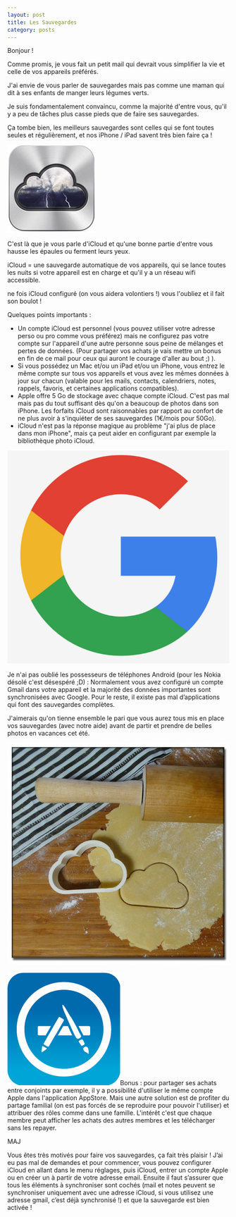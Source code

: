 ```yaml
---
layout: post
title: Les Sauvegardes
category: posts
---
```


Bonjour !

Comme promis, je vous fait un petit mail qui devrait vous simplifier la vie et celle de vos appareils préférés. 

J'ai envie de vous parler de sauvegardes mais pas comme une maman qui dit à ses enfants de manger leurs légumes verts. 

Je suis fondamentalement convaincu, comme la majorité d'entre vous, qu'il y a peu de tâches plus casse pieds que de faire ses sauvegardes. 

Ça tombe bien, les meilleurs sauvegardes sont celles qui se font toutes seules et régulièrement, et nos iPhone / iPad savent très bien faire ça !

![icloud](/images/icloud-logo.jpg "iCloud Logo")

C'est là que je vous parle d'iCloud et qu'une bonne partie d'entre vous hausse les épaules ou ferment leurs yeux. 

iCloud = une sauvegarde automatique de vos appareils, qui se lance toutes les nuits si votre appareil est en charge et qu'il y a un réseau wifi accessible. 

ne fois iCloud configuré (on vous aidera volontiers !) vous l'oubliez et il fait son boulot !

Quelques points importants :
- Un compte iCloud est personnel (vous pouvez utiliser votre adresse perso ou pro comme vous préférez) mais ne configurez pas votre compte sur l'appareil d'une autre personne sous peine de mélanges et pertes de données. (Pour partager vos achats je vais mettre un bonus en fin de ce mail pour ceux qui auront le courage d'aller au bout ;) ). 
- Si vous possédez un Mac et/ou un iPad et/ou un iPhone, vous entrez le même compte sur tous vos appareils et vous avez les mêmes données à jour sur chacun (valable pour les mails, contacts, calendriers, notes, rappels, favoris, et certaines applications compatibles). 
- Apple offre 5 Go de stockage avec chaque compte iCloud. C'est pas mal mais pas du tout suffisant dès qu'on a beaucoup de photos dans son iPhone. Les forfaits iCloud sont raisonnables par rapport au confort de ne plus avoir à s'inquiéter de ses sauvegardes (1€/mois pour 50Go). 
- iCloud n'est pas la réponse magique au problème "j'ai plus de place dans mon iPhone", mais ça peut aider en configurant par exemple la bibliothèque photo iCloud.

![icloud](/images/google-logo.png "iCloud Logo")

Je n'ai pas oublié les possesseurs de téléphones Android (pour les Nokia désolé c'est désespéré ;D) : 
Normalement vous avez configuré un compte Gmail dans votre appareil et la majorité des données importantes sont synchronisées avec Google. Pour le reste, il existe pas mal d’applications qui font des sauvegardes complètes. 


J'aimerais qu'on tienne ensemble le pari que vous aurez tous mis en place vos sauvegardes (avec notre aide) avant de partir et prendre de belles photos en vacances cet été. 

![patisserie](/images/emporte-piece-logo-icloud.jpg "iCloud Logo")


![Appstore](/images/appstore-logo.png "Appstore Logo")Bonus : pour partager ses achats entre conjoints par exemple, il y a possibilité d'utiliser le même compte Apple dans l'application AppStore. Mais une autre solution est de profiter du partage familial (on est pas forcés de se reproduire pour pouvoir l'utiliser) et attribuer des rôles comme dans une famille. L'intérêt c'est que chaque membre peut afficher les achats des autres membres et les télécharger sans les repayer. 
  



MAJ

Vous êtes très motivés pour faire vos sauvegardes, ça fait très plaisir ! 
J’ai eu pas mal de demandes et pour commencer, vous pouvez configurer iCloud en allant dans le menu réglages, puis iCloud, entrer un compte Apple ou en créer un à partir de votre adresse email.
Ensuite il faut s’assurer que tous les éléments à synchroniser sont cochés (mail et notes peuvent se synchroniser uniquement avec une adresse iCloud, si vous utilisez une adresse gmail, c’est déjà synchronisé !) et que la sauvegarde est bien activée !


